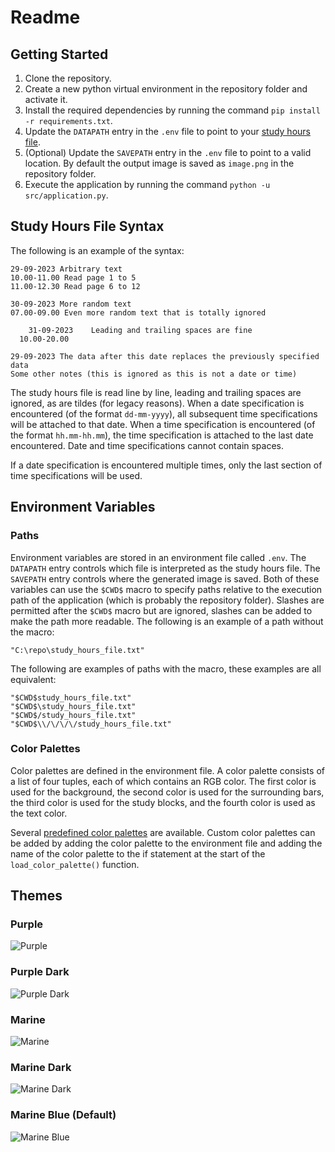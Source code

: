 # Readme

## Getting Started
1. Clone the repository.
2. Create a new python virtual environment in the repository folder and activate it.
3. Install the required dependencies by running the command `pip install -r requirements.txt`.
4. Update the `DATAPATH` entry in the `.env` file to point to your [study hours file](#study-hour-file-syntax).
5. (Optional) Update the `SAVEPATH` entry in the `.env` file to point to a valid location. By default the output image is saved as `image.png` in the repository folder.
6. Execute the application by running the command `python -u src/application.py`.

## Study Hours File Syntax
The following is an example of the syntax:
```
29-09-2023 Arbitrary text
10.00-11.00 Read page 1 to 5
11.00-12.30 Read page 6 to 12

30-09-2023 More random text
07.00-09.00 Even more random text that is totally ignored

    31-09-2023    Leading and trailing spaces are fine    
  10.00-20.00    

29-09-2023 The data after this date replaces the previously specified data
Some other notes (this is ignored as this is not a date or time)
```

The study hours file is read line by line, leading and trailing spaces are ignored, as are tildes (for legacy reasons). When a date specification is encountered (of the format `dd-mm-yyyy`), all subsequent time specifications will be attached to that date. When a time specification is encountered (of the format `hh.mm-hh.mm`), the time specification is attached to the last date encountered. Date and time specifications cannot contain spaces.

If a date specification is encountered multiple times, only the last section of time specifications will be used.

## Environment Variables
### Paths
Environment variables are stored in an environment file called `.env`. The `DATAPATH` entry controls which file is interpreted as the study hours file. The `SAVEPATH` entry controls where the generated image is saved. Both of these variables can use the `$CWD$` macro to specify paths relative to the execution path of the application (which is probably the repository folder). Slashes are permitted after the `$CWD$` macro but are ignored, slashes can be added to make the path more readable. The following is an example of a path without the macro:

```
"C:\repo\study_hours_file.txt"
```

The following are examples of paths with the macro, these examples are all equivalent:

```
"$CWD$study_hours_file.txt"
"$CWD$\study_hours_file.txt"
"$CWD$/study_hours_file.txt"
"$CWD$\\/\/\/\/study_hours_file.txt"
```

### Color Palettes
Color palettes are defined in the environment file. A color palette consists of a list of four tuples, each of which contains an RGB color. The first color is used for the background, the second color is used for the surrounding bars, the third color is used for the study blocks, and the fourth color is used as the text color.

Several [predefined color palettes](#themes) are available. Custom color palettes can be added by adding the color palette to the environment file and adding the name of the color palette to the if statement at the start of the `load_color_palette()` function.

## Themes
### Purple
![Purple](./doc/images/demo_color_palette_purple.png)

### Purple Dark
![Purple Dark](./doc/images/demo_color_palette_purple_dark.png)

### Marine
![Marine](./doc/images/demo_color_palette_marine.png)

### Marine Dark
![Marine Dark](./doc/images/demo_color_palette_marine_dark.png)

### Marine Blue (Default)
![Marine Blue](./doc/images/demo_color_palette_marine_blue.png)
